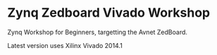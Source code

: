 # Zynq Zedboard Vivado Workshop
Zynq Workshop for Beginners, targetting the Avnet ZedBoard.

Latest version uses Xilinx Vivado 2014.1



